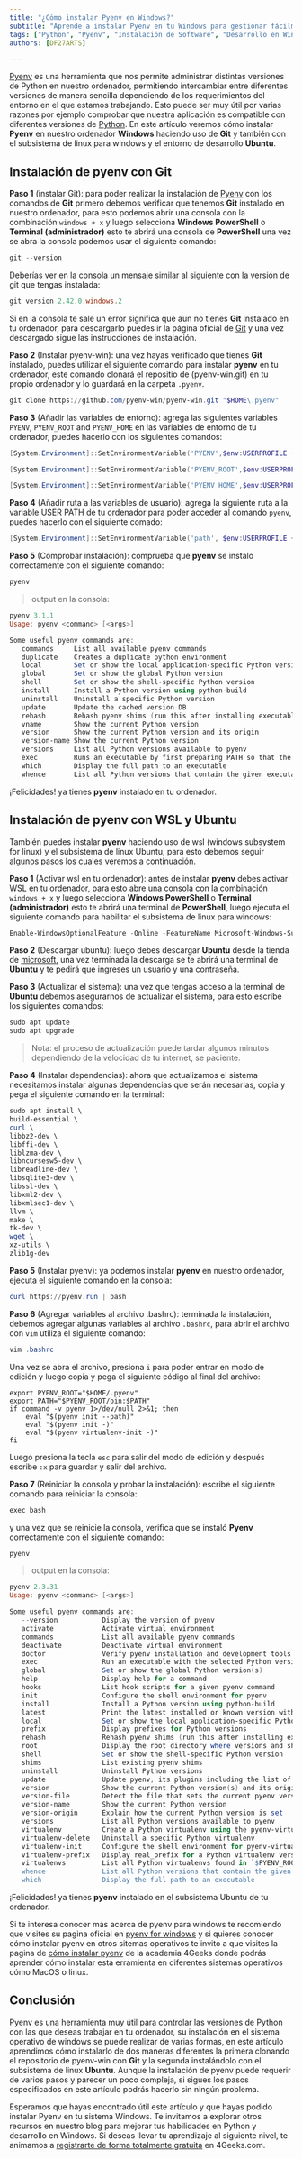 ```yaml
---
title: "¿Cómo instalar Pyenv en Windows?"
subtitle: "Aprende a instalar Pyenv en tu Windows para gestionar fácilmente múltiples versiones de Python. Explora los pasos y consejos para sacar el máximo provecho de esta herramienta."
tags: ["Python", "Pyenv", "Instalación de Software", "Desarrollo en Windows"]
authors: [DF27ARTS]

---
```


[Pyenv](https://4geeks.com/es/how-to/que-es-pyenv-y-como-instalar-pyenv) es una herramienta que nos permite administrar distintas versiones de Python en nuestro ordenador, permitiendo intercambiar entre diferentes versiones de manera sencilla dependiendo de los requerimientos del entorno en el que estamos trabajando. Esto puede ser muy útil por varias razones por ejemplo comprobar que nuestra aplicación es compatible con diferentes versiones de [Python](https://4geeks.com/es/lesson/que-es-python-tutorial). En este artículo veremos cómo instalar **Pyenv** en nuestro ordenador **Windows** haciendo uso de **Git** y también con el subsistema de linux para windows y el entorno de desarrollo **Ubuntu**.

## Instalación de pyenv con Git

**Paso 1** (instalar Git): para poder realizar la instalación de [Pyenv](https://4geeks.com/es/lesson/pyenv-virtualenv) con los comandos de **Git** primero debemos verificar que tenemos **Git** instalado en nuestro ordenador, para esto podemos abrir una consola con la combinación `windows + x` y luego selecciona **Windows PowerShell** o **Terminal (administrador)** esto te abrirá una consola de **PowerShell** una vez se abra la consola podemos usar el siguiente comando:

```PowerShell
git --version
```

Deberías ver en la consola un mensaje similar al siguiente con la versión de git que tengas instalada:


```PowerShell
git version 2.42.0.windows.2
```

Si en la consola te sale un error significa que aun no tienes **Git** instalado en tu ordenador, para descargarlo puedes ir la página oficial de [Git](https://git-scm.com/download/win) y una vez descargado sigue las instrucciones de instalación.

**Paso 2** (Instalar pyenv-win): una vez hayas verificado que tienes **Git** instalado, puedes utilizar el siguiente comando para instalar **pyenv** en tu ordenador, este comando clonará el repositio de (pyenv-win.git) en tu propio ordenador y lo guardará en la carpeta `.pyenv`.

```PowerShell
git clone https://github.com/pyenv-win/pyenv-win.git "$HOME\.pyenv"
```

**Paso 3** (Añadir las variables de entorno): agrega las siguientes variables `PYENV`, `PYENV_ROOT` and `PYENV_HOME` en las variables de entorno de tu ordenador, puedes hacerlo con los siguientes comandos:

```PowerShell
[System.Environment]::SetEnvironmentVariable('PYENV',$env:USERPROFILE + "\.pyenv\pyenv-win\","User")

[System.Environment]::SetEnvironmentVariable('PYENV_ROOT',$env:USERPROFILE + "\.pyenv\pyenv-win\","User")

[System.Environment]::SetEnvironmentVariable('PYENV_HOME',$env:USERPROFILE + "\.pyenv\pyenv-win\","User")
```

**Paso 4** (Añadir ruta a las variables de usuario): agrega la siguiente ruta a la variable USER PATH de tu ordenador para poder acceder al comando `pyenv`, puedes hacerlo con el siguiente comado:

```PowerShell
[System.Environment]::SetEnvironmentVariable('path', $env:USERPROFILE + "\.pyenv\pyenv-win\bin;" + $env:USERPROFILE + "\.pyenv\pyenv-win\shims;" + [System.Environment]::GetEnvironmentVariable('path', "User"),"User")
```

**Paso 5** (Comprobar instalación): comprueba que **pyenv** se instalo correctamente con el siguiente comando:

```PowerShell
pyenv 
```
> output en la consola:
```PowerShell
pyenv 3.1.1
Usage: pyenv <command> [<args>]

Some useful pyenv commands are:
   commands     List all available pyenv commands
   duplicate    Creates a duplicate python environment
   local        Set or show the local application-specific Python version
   global       Set or show the global Python version
   shell        Set or show the shell-specific Python version
   install      Install a Python version using python-build
   uninstall    Uninstall a specific Python version
   update       Update the cached version DB
   rehash       Rehash pyenv shims (run this after installing executables)
   vname        Show the current Python version
   version      Show the current Python version and its origin
   version-name Show the current Python version
   versions     List all Python versions available to pyenv
   exec         Runs an executable by first preparing PATH so that the selected Python
   which        Display the full path to an executable
   whence       List all Python versions that contain the given executable
```

¡Felicidades! ya tienes **pyenv** instalado en tu ordenador.

## Instalación de pyenv con WSL y Ubuntu

También puedes instalar **pyenv** haciendo uso de wsl (windows subsystem for linux) y el subsistema de linux Ubuntu, para esto debemos seguir algunos pasos los cuales veremos a continuación.

**Paso 1** (Activar wsl en tu ordenador): antes de instalar **pyenv** debes activar WSL en tu ordenador, para esto abre una consola con la combinación `windows + x` y luego selecciona **Windows PowerShell** o **Terminal (administrador)** esto te abrirá una terminal de **PowerShell**, luego ejecuta el siguiente comando para habilitar el subsistema de linux para windows:

```PowerShell
Enable-WindowsOptionalFeature -Online -FeatureName Microsoft-Windows-Subsystem-Linux  
```

**Paso 2** (Descargar ubuntu): luego debes descargar **Ubuntu** desde la tienda de [microsoft](https://apps.microsoft.com/store/detail/ubuntu/9PDXGNCFSCZV?hl=es-mx&gl=mx), una vez terminada la descarga se te abrirá una terminal de **Ubuntu** y te pedirá que ingreses un usuario y una contraseña.

**Paso 3** (Actualizar el sistema): una vez que tengas acceso a la terminal de **Ubuntu** debemos asegurarnos de actualizar el sistema, para esto escribe los siguientes comandos:

```PowerShell
sudo apt update 
sudo apt upgrade
```

> Nota: el proceso de actualización puede tardar algunos minutos dependiendo de la velocidad de tu internet, se paciente.

**Paso 4** (Instalar dependencias): ahora que actualizamos el sistema necesitamos instalar algunas dependencias que serán necesarias, copia y pega el siguiente comando en la terminal:

```PowerShell
sudo apt install \
build-essential \
curl \
libbz2-dev \
libffi-dev \
liblzma-dev \
libncursesw5-dev \
libreadline-dev \
libsqlite3-dev \
libssl-dev \
libxml2-dev \
libxmlsec1-dev \
llvm \
make \
tk-dev \
wget \
xz-utils \
zlib1g-dev
```

**Paso 5** (Instalar pyenv): ya podemos instalar **pyenv** en nuestro ordenador, ejecuta el siguiente comando en la consola:

```PowerShell
curl https://pyenv.run | bash
```

**Paso 6** (Agregar variables al archivo .bashrc): terminada la instalación, debemos agregar algunas variables al archivo `.bashrc`, para abrir el archivo con `vim` utiliza el siguiente comando:

```PowerShell
vim .bashrc
```

Una vez se abra el archivo, presiona `i` para poder entrar en modo de edición y luego copia y pega el siguiente código al final del archivo:

```vim
export PYENV_ROOT="$HOME/.pyenv" 
export PATH="$PYENV_ROOT/bin:$PATH" 
if command -v pyenv 1>/dev/null 2>&1; then 
    eval "$(pyenv init --path)" 
    eval "$(pyenv init -)"
    eval "$(pyenv virtualenv-init -)" 
fi
```

Luego presiona la tecla `esc` para salir del modo de edición y después escribe `:x` para guardar y salir del archivo.

**Paso 7** (Reiniciar la consola y probar la instalación): escribe el siguiente comando para reiniciar la consola:

```PowerShell
exec bash
```

y una vez que se reinicie  la consola, verifica que se instaló **Pyenv** correctamente con el siguiente comando:

```PowerShell
pyenv
```
> output en la consola:
```PowerShell
pyenv 2.3.31
Usage: pyenv <command> [<args>]

Some useful pyenv commands are:
   --version           Display the version of pyenv
   activate            Activate virtual environment
   commands            List all available pyenv commands
   deactivate          Deactivate virtual environment
   doctor              Verify pyenv installation and development tools to build pythons.
   exec                Run an executable with the selected Python version
   global              Set or show the global Python version(s)
   help                Display help for a command
   hooks               List hook scripts for a given pyenv command
   init                Configure the shell environment for pyenv
   install             Install a Python version using python-build
   latest              Print the latest installed or known version with the given prefix
   local               Set or show the local application-specific Python version(s)
   prefix              Display prefixes for Python versions
   rehash              Rehash pyenv shims (run this after installing executables)
   root                Display the root directory where versions and shims are kept
   shell               Set or show the shell-specific Python version
   shims               List existing pyenv shims
   uninstall           Uninstall Python versions
   update              Update pyenv, its plugins including the list of available versions
   version             Show the current Python version(s) and its origin
   version-file        Detect the file that sets the current pyenv version
   version-name        Show the current Python version
   version-origin      Explain how the current Python version is set
   versions            List all Python versions available to pyenv
   virtualenv          Create a Python virtualenv using the pyenv-virtualenv plugin
   virtualenv-delete   Uninstall a specific Python virtualenv
   virtualenv-init     Configure the shell environment for pyenv-virtualenv
   virtualenv-prefix   Display real_prefix for a Python virtualenv version
   virtualenvs         List all Python virtualenvs found in `$PYENV_ROOT/versions/*'.
   whence              List all Python versions that contain the given executable
   which               Display the full path to an executable
```

¡Felicidades! ya tienes **pyenv** instalado en el subsistema Ubuntu de tu ordenador.

Si te interesa conocer más acerca de pyenv para windows te recomiendo que visites su pagina oficial en [pyenv for windows](https://github.com/pyenv-win/pyenv-win) y si quieres conocer cómo instalar pyenv en otros sitemas operativos te invito a que visites la pagina de [cómo instalar pyenv](https://4geeks.com/es/how-to/que-es-pyenv-y-como-instalar-pyenv) de la academia 4Geeks donde podrás aprender cómo instalar esta erramienta en diferentes sistemas operativos cómo MacOS o linux.

## Conclusión

Pyenv es una herramienta muy útil para controlar las versiones de Python con las que deseas trabajar en tu ordenador, su instalación en el sistema operativo de windows se puede realizar de varias formas, en este artículo aprendimos cómo instalarlo de dos maneras diferentes la primera clonando el repositorio de pyenv-win con **Git** y la segunda instalándolo con el subsistema de linux **Ubuntu**. Aunque la instalación de pyenv puede requerir de varios pasos y parecer un poco compleja, si sigues los pasos especificados en este artículo podrás hacerlo sin ningún problema.

Esperamos que hayas encontrado útil este artículo y que hayas podido instalar Pyenv en tu sistema Windows. Te invitamos a explorar otros recursos en nuestro blog para mejorar tus habilidades en Python y desarrollo en Windows. Si deseas llevar tu aprendizaje al siguiente nivel, te animamos a [registrarte de forma totalmente gratuita](https://4geeks.com/es/pricing) en 4Geeks.com.